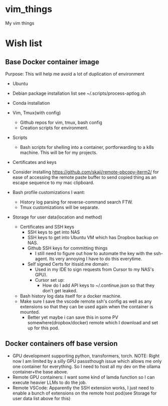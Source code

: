 vim_things
==========

My vim things


Wish list 
==========
## Base Docker container image 
Purpose: This will help me avoid a lot of duplication of environment
- Ubuntu
- Debian package installation list see ~/.scripts/process-aptlog.sh
- Conda installation 
- Vim, Tmux(with config)
  - Github repos for vim, tmux, bash config
  - Creation scripts for environment.

- Scripts
  - Bash scripts for shelling into a container, portforwarding to a k8s machine. This will be for my projects.
- Certificates and keys
- Consider installing https://github.com/skaji/remote-pbcopy-iterm2/ for ease of accessing the remote paste buffer to send copied thing as 
an escape sequence to my mac clipboard.

- Bash profile customizations I want:
  - History log parsing for reverse-command search FTW.
  - Tmux customizations will be separate.

- Storage for user data(location and method)
    - Certificates and SSH keys
      - SSH keys to get into NAS
      - SSH keys to get into Ubuntu VM which has Dropbox backup on NAS.
      - Github SSH keys for committing things
        - I still need to figure out how to automate the key with the ssh-agent. Its very annoying I have to do this everytime.
      - Self signed Certs for itissid.me domain: 
        - Used in my IDE to sign requests from Cursor to my NAS's GPU).
        - Cursor set up:
            - How do I add API keys to ~/.continue.json so that they don't get leaked.
    - Bash history log data itself for a docker machine. 
    - Make sure I save the vscode remote ssh's config as well as any extensions so that they can be used again when the container is mounted.
      - Better yet maybe i can save this in some PV somewhere(dropbox/docker) remote which I download and set up for this pod.
    
## Docker containers off base version
  - GPU development supporting python, transformers, torch. NOTE: Right now I
    am limited by a silly GPU passsthough issue which allows me only one
    container for everything. So I need to host all my dev on the ollama
    container+the base above.
  - Remote GPU containers: I want some kind of lamda function so I can execute heavier LLMs to do the job.
  - Remote VSCode: Apparently the SSH extension works, I just need to enable a bunch of extensions on the remote host pod(see Storage for user data list above for this)
  
  
